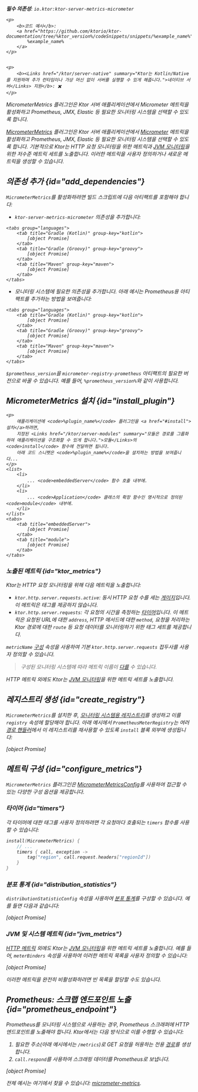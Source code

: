 [//]: # (title: Micrometer 메트릭)

<show-structure for="chapter" depth="2"/>
<primary-label ref="server-plugin"/>

[micrometer_jvm_metrics]: https://micrometer.io/docs/ref/jvm

<var name="package_name" value="io.ktor.server.metrics.micrometer"/>

<tldr>
<p>
<b>필수 의존성</b>: <code>io.ktor:ktor-server-metrics-micrometer</code>
</p>
<var name="example_name" value="micrometer-metrics"/>

    <p>
        <b>코드 예시</b>:
        <a href="https://github.com/ktorio/ktor-documentation/tree/%ktor_version%/codeSnippets/snippets/%example_name%">
            %example_name%
        </a>
    </p>
    

    <p>
        <b><Links href="/ktor/server-native" summary="Ktor는 Kotlin/Native를 지원하며 추가 런타임이나 가상 머신 없이 서버를 실행할 수 있게 해줍니다.">네이티브 서버</Links> 지원</b>: ✖️
    </p>
    
</tldr>

<link-summary>MicrometerMetrics 플러그인은 Ktor 서버 애플리케이션에서 Micrometer 메트릭을 활성화하고 Prometheus, JMX, Elastic 등 필요한 모니터링 시스템을 선택할 수 있도록 합니다.</link-summary>

[MicrometerMetrics](https://api.ktor.io/ktor-server/ktor-server-plugins/ktor-server-metrics-micrometer/io.ktor.server.metrics.micrometer/-micrometer-metrics) 플러그인은 Ktor 서버 애플리케이션에서 [Micrometer](https://micrometer.io/docs) 메트릭을 활성화하고 Prometheus, JMX, Elastic 등 필요한 모니터링 시스템을 선택할 수 있도록 합니다. 기본적으로 Ktor는 HTTP 요청 모니터링을 위한 메트릭과 [JVM 모니터링][micrometer_jvm_metrics]을 위한 저수준 메트릭 세트를 노출합니다. 이러한 메트릭을 사용자 정의하거나 새로운 메트릭을 생성할 수 있습니다.

## 의존성 추가 {id="add_dependencies"}
`MicrometerMetrics`를 활성화하려면 빌드 스크립트에 다음 아티팩트를 포함해야 합니다:
*   `ktor-server-metrics-micrometer` 의존성을 추가합니다:

  <var name="artifact_name" value="ktor-server-metrics-micrometer"/>
  
    <tabs group="languages">
        <tab title="Gradle (Kotlin)" group-key="kotlin">
            [object Promise]
        </tab>
        <tab title="Gradle (Groovy)" group-key="groovy">
            [object Promise]
        </tab>
        <tab title="Maven" group-key="maven">
            [object Promise]
        </tab>
    </tabs>
    
  
*   모니터링 시스템에 필요한 의존성을 추가합니다. 아래 예시는 Prometheus용 아티팩트를 추가하는 방법을 보여줍니다:

  <var name="group_id" value="io.micrometer"/>
  <var name="artifact_name" value="micrometer-registry-prometheus"/>
  <var name="version" value="prometheus_version"/>
  
    <tabs group="languages">
        <tab title="Gradle (Kotlin)" group-key="kotlin">
            [object Promise]
        </tab>
        <tab title="Gradle (Groovy)" group-key="groovy">
            [object Promise]
        </tab>
        <tab title="Maven" group-key="maven">
            [object Promise]
        </tab>
    </tabs>
    
  
  `$prometheus_version`을 `micrometer-registry-prometheus` 아티팩트의 필요한 버전으로 바꿀 수 있습니다. 예를 들어, `%prometheus_version%`와 같이 사용합니다.

## MicrometerMetrics 설치 {id="install_plugin"}

<var name="plugin_name" value="MicrometerMetrics"/>

    <p>
        애플리케이션에 <code>%plugin_name%</code> 플러그인을 <a href="#install">설치</a>하려면,
        지정된 <Links href="/ktor/server-modules" summary="모듈은 경로를 그룹화하여 애플리케이션을 구조화할 수 있게 합니다.">모듈</Links>의 <code>install</code> 함수에 전달하면 됩니다.
        아래 코드 스니펫은 <code>%plugin_name%</code>을 설치하는 방법을 보여줍니다...
    </p>
    <list>
        <li>
            ... <code>embeddedServer</code> 함수 호출 내부에.
        </li>
        <li>
            ... <code>Application</code> 클래스의 확장 함수인 명시적으로 정의된 <code>module</code> 내부에.
        </li>
    </list>
    <tabs>
        <tab title="embeddedServer">
            [object Promise]
        </tab>
        <tab title="module">
            [object Promise]
        </tab>
    </tabs>
    

### 노출된 메트릭 {id="ktor_metrics"}
Ktor는 HTTP 요청 모니터링을 위해 다음 메트릭을 노출합니다:
*   `ktor.http.server.requests.active`: 동시 HTTP 요청 수를 세는 [게이지](https://micrometer.io/docs/concepts#_gauges)입니다. 이 메트릭은 태그를 제공하지 않습니다.
*   `ktor.http.server.requests`: 각 요청의 시간을 측정하는 [타이머](https://micrometer.io/docs/concepts#_timers)입니다. 이 메트릭은 요청된 URL에 대한 `address`, HTTP 메서드에 대한 `method`, 요청을 처리하는 Ktor 경로에 대한 `route` 등 요청 데이터를 모니터링하기 위한 태그 세트를 제공합니다.

`metricName` [구성](#configure_metrics) 속성을 사용하여 기본 `ktor.http.server.requests` 접두사를 사용자 정의할 수 있습니다.

> 구성된 모니터링 시스템에 따라 메트릭 이름이 [다를](https://micrometer.io/docs/concepts#_naming_meters) 수 있습니다.

HTTP 메트릭 외에도 Ktor는 [JVM 모니터링](#jvm_metrics)을 위한 메트릭 세트를 노출합니다.

## 레지스트리 생성 {id="create_registry"}

`MicrometerMetrics`를 설치한 후, [모니터링 시스템용 레지스트리](https://micrometer.io/docs/concepts#_registry)를 생성하고 이를 `registry` 속성에 할당해야 합니다. 아래 예시에서 `PrometheusMeterRegistry`는 여러 [경로 핸들러](server-routing.md)에서 이 레지스트리를 재사용할 수 있도록 `install` 블록 외부에 생성됩니다:

[object Promise]

## 메트릭 구성 {id="configure_metrics"}

`MicrometerMetrics` 플러그인은 [MicrometerMetricsConfig](https://api.ktor.io/ktor-server/ktor-server-plugins/ktor-server-metrics-micrometer/io.ktor.server.metrics.micrometer/-micrometer-metrics-config/index.html)를 사용하여 접근할 수 있는 다양한 구성 옵션을 제공합니다.

### 타이머 {id="timers"}
각 타이머에 대한 태그를 사용자 정의하려면 각 요청마다 호출되는 `timers` 함수를 사용할 수 있습니다:
```kotlin
install(MicrometerMetrics) {
    // ...
    timers { call, exception ->
        tag("region", call.request.headers["regionId"])
    }
}
```

### 분포 통계 {id="distribution_statistics"}
`distributionStatisticConfig` 속성을 사용하여 [분포 통계](https://micrometer.io/docs/concepts#_configuring_distribution_statistics)를 구성할 수 있습니다. 예를 들면 다음과 같습니다:

[object Promise]

### JVM 및 시스템 메트릭 {id="jvm_metrics"}
[HTTP 메트릭](#ktor_metrics) 외에도 Ktor는 [JVM 모니터링][micrometer_jvm_metrics]을 위한 메트릭 세트를 노출합니다. 예를 들어, `meterBinders` 속성을 사용하여 이러한 메트릭 목록을 사용자 정의할 수 있습니다:

[object Promise]

이러한 메트릭을 완전히 비활성화하려면 빈 목록을 할당할 수도 있습니다.

## Prometheus: 스크랩 엔드포인트 노출 {id="prometheus_endpoint"}
Prometheus를 모니터링 시스템으로 사용하는 경우, Prometheus 스크래퍼에 HTTP 엔드포인트를 노출해야 합니다. Ktor에서는 다음 방식으로 이를 수행할 수 있습니다:
1.  필요한 주소(아래 예시에서는 `/metrics`)로 GET 요청을 허용하는 전용 [경로](server-routing.md)를 생성합니다.
2.  `call.respond`를 사용하여 스크래핑 데이터를 Prometheus로 보냅니다.

   [object Promise]

   전체 예시는 여기에서 찾을 수 있습니다: [micrometer-metrics](https://github.com/ktorio/ktor-documentation/tree/%ktor_version%/codeSnippets/snippets/micrometer-metrics).